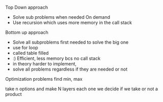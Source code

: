 Top Down approach

- Solve sub problems when needed On demand
- Use recursion which uses more memory in the call stack

Bottom up approach

- Solve all subproblems first needed to solve the big one
- use for loop
- called table filled
- :) Efficient, less memory bcs no call stack
- in theory harder to implement,
- solve all problems regardless if they are needed or not

Optimization problems
find min, max

take n options and make N layers each one we decide if we take or not a product
